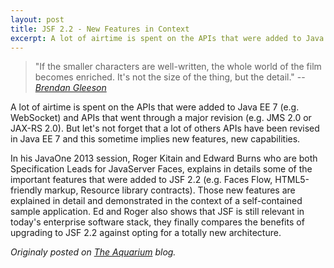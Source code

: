 ```yaml
---
layout: post
title: JSF 2.2 - New Features in Context
excerpt: A lot of airtime is spent on the APIs that were added to Java EE 7 and APIs that went through a major revision...
---
```


> "If the smaller characters are well-written, the whole world of the film becomes enriched. It's not the size of the thing, but the detail."
> -- <cite>[Brendan Gleeson](http://en.wikipedia.org/wiki/Brendan_Gleeson)</cite>

A lot of airtime is spent on the APIs that were added to Java EE 7 (e.g. WebSocket) and APIs that went through a major revision (e.g. JMS 2.0 or JAX-RS 2.0). But let's not forget that a lot of others APIs have been revised in Java EE 7 and this sometime implies new features, new capabilities.

In his JavaOne 2013 session, Roger Kitain and Edward Burns who are both Specification Leads for JavaServer Faces, explains in details some of the important features that were added to JSF 2.2 (e.g. Faces Flow, HTML5-friendly markup, Resource library contracts). Those new features are explained in detail and demonstrated in the context of a self-contained sample application. Ed and Roger also shows that JSF is still relevant in today's enterprise software stack, they finally compares the benefits of upgrading to JSF 2.2 against opting for a totally new architecture.

*Originaly posted on [The Aquarium](https://blogs.oracle.com/theaquarium/jsf-22-new-features-in-context) blog.*